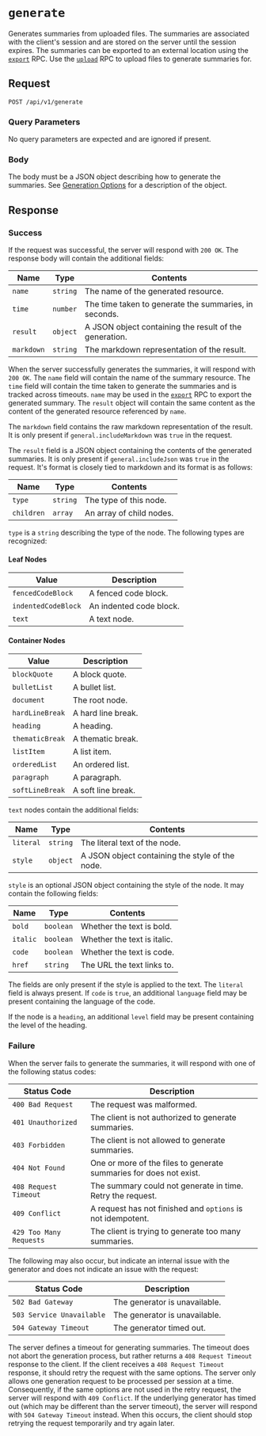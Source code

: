 # `generate`

Generates summaries from uploaded files. The summaries are associated with the client's session and are stored on the server until the session expires. The summaries can be exported to an external location using the [`export`](EXPORT.md) RPC. Use the [`upload`](UPLOAD.md) RPC to upload files to generate summaries for.

## Request

`POST /api/v1/generate`

### Query Parameters

No query parameters are expected and are ignored if present.

### Body

The body must be a JSON object describing how to generate the summaries. See [Generation Options](GENERATION.md) for a description of the object.

## Response

### Success

If the request was successful, the server will respond with `200 OK`. The response body will contain the additional fields:

| Name | Type | Contents |
| ---- | ---- | -------- |
| `name` | `string` | The name of the generated resource. |
| `time` | `number` | The time taken to generate the summaries, in seconds. |
| `result` | `object` | A JSON object containing the result of the generation. |
| `markdown` | `string` | The markdown representation of the result. |

When the server successfully generates the summaries, it will respond with `200 OK`. The `name` field will contain the name of the summary resource. The `time` field will contain the time taken to generate the summaries and is tracked across timeouts. `name` may be used in the [`export`](EXPORT.md) RPC to export the generated summary. The `result` object will contain the same content as the content of the generated resource referenced by `name`.

The `markdown` field contains the raw markdown representation of the result. It is only present if `general.includeMarkdown` was `true` in the request.

The `result` field is a JSON object containing the contents of the generated summaries. It is only present if `general.includeJson` was `true` in the request. It's format is closely tied to markdown and its format is as follows:

| Name | Type | Contents |
| ---- | ---- | -------- |
| `type` | `string` | The type of this node. |
| `children` | `array` | An array of child nodes. |

`type` is a `string` describing the type of the node. The following types are recognized:

#### Leaf Nodes

| Value | Description |
| ----- | ----------- |
| `fencedCodeBlock` | A fenced code block. |
| `indentedCodeBlock` | An indented code block. |
| `text` | A text node. |

#### Container Nodes

| Value | Description |
| ----- | ----------- |
| `blockQuote` | A block quote. |
| `bulletList` | A bullet list. |
| `document` | The root node. |
| `hardLineBreak` | A hard line break. |
| `heading` | A heading. |
| `thematicBreak` | A thematic break. |
| `listItem` | A list item. |
| `orderedList` | An ordered list. |
| `paragraph` | A paragraph. |
| `softLineBreak` | A soft line break. |

`text` nodes contain the additional fields:

| Name | Type | Contents |
| ---- | ---- | -------- |
| `literal` | `string` | The literal text of the node. |
| `style` | `object` | A JSON object containing the style of the node. |

`style` is an optional JSON object containing the style of the node. It may contain the following fields:

| Name | Type | Contents |
| ---- | ---- | -------- |
| `bold` | `boolean` | Whether the text is bold. |
| `italic` | `boolean` | Whether the text is italic. |
| `code` | `boolean` | Whether the text is code. |
| `href` | `string` | The URL the text links to. |

The fields are only present if the style is applied to the text. The `literal` field is always present. If `code` is `true`, an additional `language` field may be present containing the language of the code.

If the node is a `heading`, an additional `level` field may be present containing the level of the heading.

### Failure

When the server fails to generate the summaries, it will respond with one of the following status codes:

| Status Code | Description |
| ----------- | ----------- |
| `400 Bad Request` | The request was malformed. |
| `401 Unauthorized` | The client is not authorized to generate summaries. |
| `403 Forbidden` | The client is not allowed to generate summaries. |
| `404 Not Found` | One or more of the files to generate summaries for does not exist. |
| `408 Request Timeout` | The summary could not generate in time. Retry the request. |
| `409 Conflict` | A request has not finished and `options` is not idempotent. |
| `429 Too Many Requests` | The client is trying to generate too many summaries. |

The following may also occur, but indicate an internal issue with the generator and does not indicate an issue with the request:

| Status Code | Description |
| ----------- | ----------- |
| `502 Bad Gateway` | The generator is unavailable. |
| `503 Service Unavailable` | The generator is unavailable. |
| `504 Gateway Timeout` | The generator timed out. |

The server defines a timeout for generating summaries. The timeout does not abort the generation process, but rather returns a `408 Request Timeout` response to the client. If the client receives a `408 Request Timeout` response, it should retry the request with the same options. The server only allows one generation request to be processed per session at a time. Consequently, if the same options are not used in the retry request, the server will respond with `409 Conflict`. If the underlying generator has timed out (which may be different than the server timeout), the server will respond with `504 Gateway Timeout` instead. When this occurs, the client should stop retrying the request temporarily and try again later.